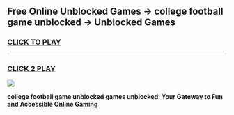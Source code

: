 
## Free Online Unblocked Games → college football game unblocked → Unblocked Games
<h3>
<a href="https://premium.freeplayer.one?title=college_football_game_unblocked&ref=21F">CLICK TO PLAY</a></h3>
<hr>

<h3>
<a href="https://premium.freeplayer.one?title=college_football_game_unblocked&ref=21F">CLICK 2 PLAY</a>
  
</h3>

<a href="https://premium.freeplayer.one?title=college_football_game_unblocked&ref=21F/"><img src="https://clearcache.store/games.png"></a>


**college football game unblocked games unblocked: Your Gateway to Fun and Accessible Online Gaming**
